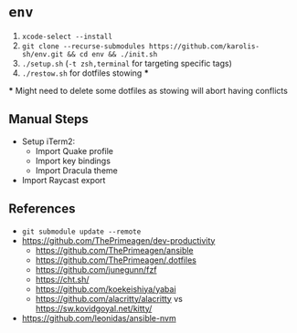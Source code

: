 # `env`

1. `xcode-select --install`
2. `git clone --recurse-submodules https://github.com/karolis-sh/env.git && cd env && ./init.sh`
3. `./setup.sh` (`-t zsh,terminal` for targeting specific tags)
4. `./restow.sh` for dotfiles stowing **\***

**\*** Might need to delete some dotfiles as stowing will abort having conflicts

## Manual Steps

- Setup iTerm2:
  - Import Quake profile
  - Import key bindings
  - Import Dracula theme
- Import Raycast export

## References

- `git submodule update --remote`
- <https://github.com/ThePrimeagen/dev-productivity>
  - <https://github.com/ThePrimeagen/ansible>
  - <https://github.com/ThePrimeagen/.dotfiles>
  - <https://github.com/junegunn/fzf>
  - <https://cht.sh/>
  - <https://github.com/koekeishiya/yabai>
  - <https://github.com/alacritty/alacritty> vs <https://sw.kovidgoyal.net/kitty/>
- <https://github.com/leonidas/ansible-nvm>

